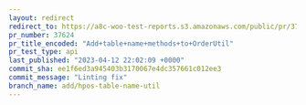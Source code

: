 ```yaml
---
layout: redirect
redirect_to: https://a8c-woo-test-reports.s3.amazonaws.com/public/pr/37624/api/index.html
pr_number: 37624
pr_title_encoded: "Add+table+name+methods+to+OrderUtil"
pr_test_type: api
last_published: "2023-04-12 22:02:09 +0000"
commit_sha: ee1f6ed3a945403b3170067e4dc357661c012ee3
commit_message: "Linting fix"
branch_name: add/hpos-table-name-util
---
```

